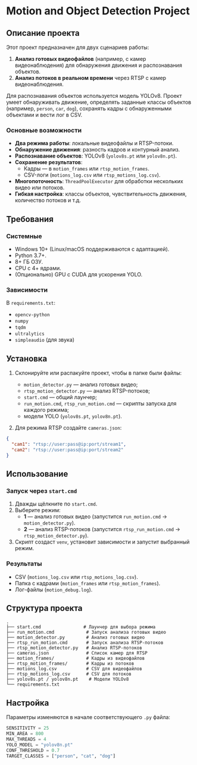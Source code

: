 # Motion and Object Detection Project

## Описание проекта

Этот проект предназначен для двух сценариев работы:
1. **Анализ готовых видеофайлов** (например, с камер видеонаблюдения) для обнаружения движения и распознавания объектов.
2. **Анализ потоков в реальном времени** через RTSP с камер видеонаблюдения.

Для распознавания объектов используется модель YOLOv8. Проект умеет обнаруживать движение, определять заданные классы объектов (например, `person`, `car`, `dog`), сохранять кадры с обнаруженными объектами и вести лог в CSV.

### Основные возможности
- **Два режима работы**: локальные видеофайлы и RTSP-потоки.
- **Обнаружение движения**: разность кадров и контурный анализ.
- **Распознавание объектов**: YOLOv8 (`yolov8s.pt` или `yolov8n.pt`).
- **Сохранение результатов**:
  - Кадры — в `motion_frames` или `rtsp_motion_frames`.
  - CSV-логи (`motions_log.csv` или `rtsp_motions_log.csv`).
- **Многопоточность**: `ThreadPoolExecutor` для обработки нескольких видео или потоков.
- **Гибкая настройка**: классы объектов, чувствительность движения, количество потоков и т.д.

## Требования

### Системные
- Windows 10+ (Linux/macOS поддерживаются с адаптацией).
- Python 3.7+.
- 8+ ГБ ОЗУ.
- CPU с 4+ ядрами.
- (Опционально) GPU с CUDA для ускорения YOLO.

### Зависимости
В `requirements.txt`:
- `opencv-python`
- `numpy`
- `tqdm`
- `ultralytics`
- `simpleaudio` (для звука)

## Установка

1. Склонируйте или распакуйте проект, чтобы в папке были файлы:
   - `motion_detector.py` — анализ готовых видео;
   - `rtsp_motion_detector.py` — анализ RTSP-потоков;
   - `start.cmd` — общий лаунчер;
   - `run_motion.cmd`, `rtsp_run_motion.cmd` — скрипты запуска для каждого режима;
   - модели YOLO (`yolov8s.pt`, `yolov8n.pt`).

2. Для режима RTSP создайте `cameras.json`:
```json
{
  "cam1": "rtsp://user:pass@ip:port/stream1",
  "cam2": "rtsp://user:pass@ip:port/stream2"
}
```

## Использование

### Запуск через `start.cmd`
1. Дважды щёлкните по `start.cmd`.
2. Выберите режим:
   - **1** — анализ готовых видео (запустится `run_motion.cmd` → `motion_detector.py`).
   - **2** — анализ RTSP-потоков (запустится `rtsp_run_motion.cmd` → `rtsp_motion_detector.py`).
3. Скрипт создаст `venv`, установит зависимости и запустит выбранный режим.

### Результаты
- CSV (`motions_log.csv` или `rtsp_motions_log.csv`).
- Папка с кадрами (`motion_frames` или `rtsp_motion_frames`).
- Лог-файлы (`motion_debug.log`).

## Структура проекта
```
.
├── start.cmd                # Лаунчер для выбора режима
├── run_motion.cmd            # Запуск анализа готовых видео
├── motion_detector.py        # Анализ готовых видео
├── rtsp_run_motion.cmd       # Запуск анализа RTSP-потоков
├── rtsp_motion_detector.py   # Анализ RTSP-потоков
├── cameras.json              # Список камер для RTSP
├── motion_frames/            # Кадры из видеофайлов
├── rtsp_motion_frames/       # Кадры из потоков
├── motions_log.csv           # CSV для видеофайлов
├── rtsp_motions_log.csv      # CSV для потоков
├── yolov8s.pt / yolov8n.pt    # Модели YOLOv8
└── requirements.txt
```

## Настройка
Параметры изменяются в начале соответствующего `.py` файла:
```python
SENSITIVITY = 25
MIN_AREA = 800
MAX_THREADS = 4
YOLO_MODEL = "yolov8n.pt"
CONF_THRESHOLD = 0.7
TARGET_CLASSES = ["person", "cat", "dog"]
```
